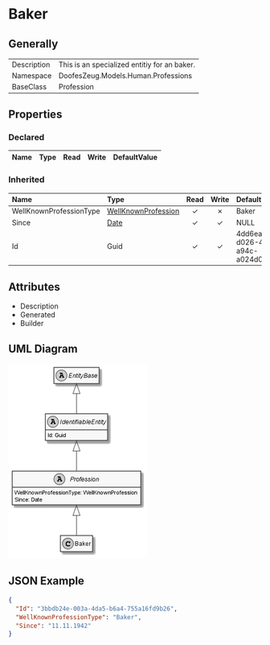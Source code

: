 ﻿# Baker

## Generally

|||
|:-|:-|
|Description|This is an specialized entitiy for an baker.|
|Namespace|DoofesZeug.Models.Human.Professions|
|BaseClass|Profession|

## Properties

### Declared

|Name|Type|Read|Write|DefaultValue|
|:---|:---|:--:|:---:|:-----------|

### Inherited

|Name|Type|Read|Write|DefaultValue|
|:---|:---|:--:|:---:|:-----------|
|WellKnownProfessionType|[WellKnownProfession](../../Enumerations/DoofesZeug.Models.Human.Professions/WellKnownProfession.md)|&#x2713;|&#x2717;|Baker|
|Since|[Date](../../Models/DoofesZeug.Models.DateAndTime/Date.md)|&#x2713;|&#x2713;|NULL|
|Id|Guid|&#x2713;|&#x2713;|4dd6ea27-d026-454f-a94c-a024d06cbbdd|

## Attributes

- Description
- Generated
- Builder

## UML Diagram

![Baker.png](./Baker.png "Baker")

## JSON Example

```json
{
  "Id": "3bbdb24e-003a-4da5-b6a4-755a16fd9b26",
  "WellKnownProfessionType": "Baker",
  "Since": "11.11.1942"
}
```

